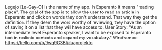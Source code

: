 Legejo [Le-Gay-O] is the name of my app. In Esperanto it means "reading place". The goal of the app is to allow the user to read an article in Esperanto and click on words they don't understand. That way they get the definition. If they deem the word worthy of reviewing,  they have the option of saving it on a list that they will have access to.
User Story: "As an  intermediate level Esperanto speaker, I want to be exposed to Esperanto text in realistic contexts and expand my vocabulary."
Wireframes: https://trello.com/b/9wq9G3BI/duaprojekto
